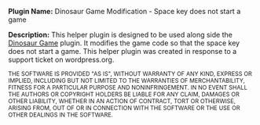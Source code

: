 **Plugin Name:** Dinosaur Game Modification - Space key does not start a game

**Description:** This helper plugin is designed to be used along side the <a href="https://wordpress.org/plugins/dinosaur-game/">Dinosaur Game</a> plugin. It modifies the game code so that the space key does not start a game. This helper plugin was created in response to a support ticket on wordpress.org.

<small>THE SOFTWARE IS PROVIDED "AS IS", WITHOUT WARRANTY OF ANY KIND, EXPRESS OR IMPLIED, INCLUDING BUT NOT LIMITED TO THE WARRANTIES OF MERCHANTABILITY, FITNESS FOR A PARTICULAR PURPOSE AND NONINFRINGEMENT. IN NO EVENT SHALL THE AUTHORS OR COPYRIGHT HOLDERS BE LIABLE FOR ANY CLAIM, DAMAGES OR OTHER LIABILITY, WHETHER IN AN ACTION OF CONTRACT, TORT OR OTHERWISE, ARISING FROM, OUT OF OR IN CONNECTION WITH THE SOFTWARE OR THE USE OR OTHER DEALINGS IN THE SOFTWARE.</small>
